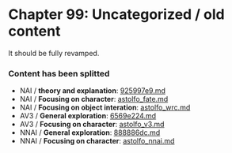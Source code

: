 # Chapter 99: Uncategorized / old content #

It should be fully revamped.

### Content has been splitted ###
- NAI / **theory and explanation**: [925997e9.md](https://github.com/6DammK9/nai-anime-pure-negative-prompt/blob/main/925997e9.md)
- NAI / **Focusing on character**: [astolfo_fate.md](https://github.com/6DammK9/nai-anime-pure-negative-prompt/blob/main/astolfo_fate.md)
- NAI / **Focusing on object interation**: [astolfo_wrc.md](https://github.com/6DammK9/nai-anime-pure-negative-prompt/blob/main/astolfo_wrc.md)
- AV3 / **General exploration**: [6569e224.md](https://github.com/6DammK9/nai-anime-pure-negative-prompt/blob/main/6569e224.md)
- AV3 / **Focusing on character**: [astolfo_v3.md](https://github.com/6DammK9/nai-anime-pure-negative-prompt/blob/main/astolfo_v3.md)
- NNAI / **General exploration**: [888886dc.md](https://github.com/6DammK9/nai-anime-pure-negative-prompt/blob/main/888886dc.md)
- NNAI / **Focusing on character**: [astolfo_nnai.md](https://github.com/6DammK9/nai-anime-pure-negative-prompt/blob/main/astolfo_nnai.md)
